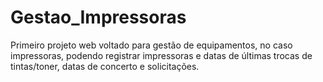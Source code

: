 # Gestao_Impressoras
Primeiro projeto web voltado para gestão de equipamentos, no caso impressoras, podendo registrar impressoras e datas de últimas trocas de tintas/toner, datas de concerto e solicitações.
